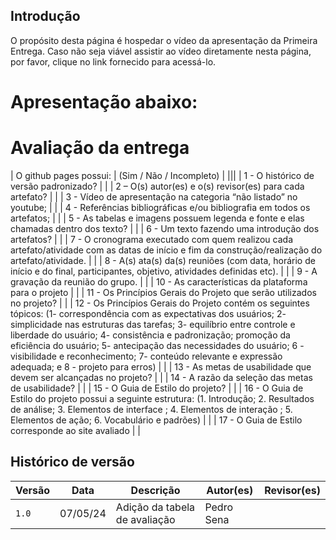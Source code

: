 ## Introdução

O propósito desta página é hospedar o vídeo da apresentação da Primeira Entrega. Caso não seja viável assistir ao vídeo diretamente nesta página, por favor, clique no link fornecido para acessá-lo.

# Apresentação abaixo:

<!-- <iframe width="966" height="544" src="https://www.youtube.com/embed/1ZXkxiJL0ZY" title="Apresentação 01 - Detran DF" frameborder="0" allow="accelerometer; autoplay; clipboard-write; encrypted-media; gyroscope; picture-in-picture; web-share" referrerpolicy="strict-origin-when-cross-origin" allowfullscreen></iframe> -->


# Avaliação da entrega

| O github pages possui:                        |  (Sim / Não / Incompleto)            |
|||
| 1 - O histórico de versão padronizado?       |                                              |
| 2 – O(s) autor(es) e o(s) revisor(es) para cada artefato? |                                         |
| 3 - Vídeo de apresentação na categoria “não listado” no youtube; |                                   |
| 4 - Referências bibliográficas e/ou bibliografia em todos os artefatos; |                           |
| 5 - As tabelas e imagens possuem legenda e fonte e elas chamadas dentro dos texto? |              |
| 6 - Um texto fazendo uma introdução dos artefatos? |                                               |
| 7 - O cronograma executado com quem realizou cada artefato/atividade com as datas de início e fim da construção/realização do artefato/atividade. | |
| 8 - A(s) ata(s) da(s) reuniões (com data, horário de início e do final, participantes, objetivo, atividades definidas etc). | |
| 9 - A gravação da reunião do grupo.          |                                              |
| 10 - As características da plataforma para o projeto |                                           |
| 11 - Os Princípios Gerais do Projeto que serão utilizados no projeto? |                              |
| 12 - Os Princípios Gerais do Projeto contém os seguintes tópicos:      (1- correspondência com as expectativas dos usuários; 2- simplicidade nas estruturas das tarefas; 3- equilíbrio entre controle e liberdade do usuário; 4- consistência e padronização; promoção da eficiência do usuário; 5- antecipação das necessidades do usuário; 6 - visibilidade e reconhecimento; 7- conteúdo relevante e expressão adequada; e 8 - projeto para erros) |    |
| 13 - As metas de usabilidade que devem ser alcançadas no projeto? |                                 |
| 14 - A razão da seleção das metas de usabilidade? |                                                 |
| 15 - O Guia de Estilo do projeto?             |                                              |
| 16 - O Guia de Estilo do projeto possui a seguinte estrutura: (1. Introdução;  2. Resultados de análise; 3. Elementos de interface ; 4. Elementos de interação ; 5. Elementos de ação; 6. Vocabulário e padrões) | |
| 17 - O Guia de Estilo corresponde ao site avaliado |                                                |


## Histórico de versão

| Versão | Data     | Descrição                       | Autor(es)       | Revisor(es)                  |
| ------ | -------- | ------------------------------- | --------------- | ---------------------------- |
| `1.0`  | 07/05/24 | Adição da tabela de avaliação | Pedro Sena |  |


